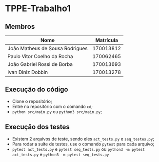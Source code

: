 # TPPE-Trabalho1
## Membros

| Nome | Matrícula |
| -- | -- |
| João Matheus de Sousa Rodrigues | 170013812 |
| Paulo Vitor Coelho da Rocha | 170062465 |
| João Gabriel Rossi de Borba | 170013693 |
| Ivan Diniz Dobbin | 170013278 |                 

## Execução do código
- Clone o repositório;
- Entre no repositório com o comando `cd`;
- `python src/main.py` ou `python3 src/main.py`;

## Execução dos testes
- Existem 2 arquivos de teste, sendo eles `act_tests.py` e `seq_testes.py`;
- Para rodar a suíte de testes, use o comando `pytest` para cada arquivo;
- `pytest act_tests.py` e `pytest seq_tests.py` ou `python3 -m pytest act_tests.py` e `python3 -m pytest seq_tests.py`
